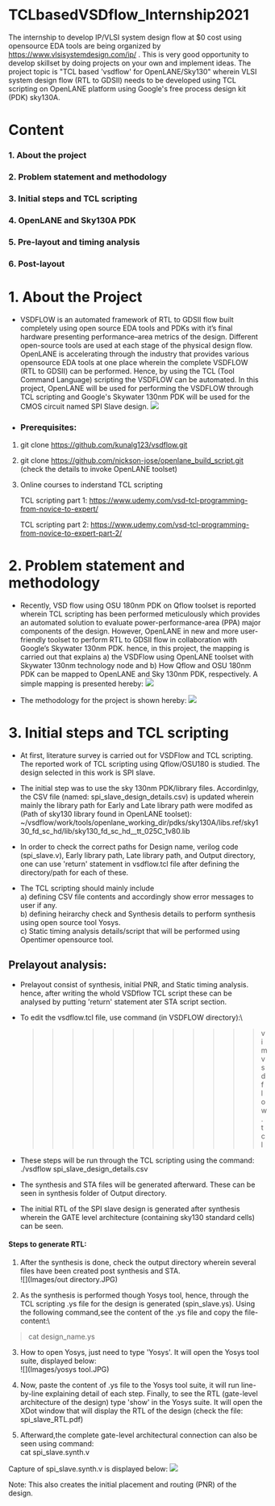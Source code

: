 # TCLbasedVSDflow_Internship2021
The internship to develop IP/VLSI system design flow at $0 cost using opensource EDA tools are being organized by https://www.vlsisystemdesign.com/ip/ . This is very good opportunity to develop skillset by doing projects on your own and implement ideas. The project topic is "TCL based 'vsdflow' for OpenLANE/Sky130" wherein VLSI system design flow (RTL to GDSII) needs to be developed using TCL scripting on OpenLANE platform using Google's free process design kit (PDK) sky130A.
# Content
  ### 1. About the project
  ### 2. Problem statement and methodology
  ### 3. Initial steps and TCL scripting 
  ### 4. OpenLANE and Sky130A PDK
  ### 5. Pre-layout and timing analysis
  ### 6. Post-layout
  
# 1. About the Project
- VSDFLOW is an automated framework of RTL to GDSII flow built completely using open source EDA tools and PDKs with it’s final hardware presenting performance–area metrics of the design. Different open-source tools are used at each stage of the physical design flow. OpenLANE is accelerating through the industry that provides various opensource EDA tools at one place wherein the complete VSDFLOW (RTL to GDSII) can be performed. Hence, by using the TCL (Tool Command Language) scripting the VSDFLOW can be automated. In this project, OpenLANE will be used for performing the VSDFLOW through TCL scripting and Google's Skywater 130nm PDK will be used for the CMOS circuit named SPI Slave design.
![](Images/Internshiplogo.JPG)

- ### Prerequisites:
1) git clone https://github.com/kunalg123/vsdflow.git 
2) git clone https://github.com/nickson-jose/openlane_build_script.git  (check the details to invoke OpenLANE toolset)
3) Online courses to inderstand TCL scripting 

   TCL scripting part 1: https://www.udemy.com/vsd-tcl-programming-from-novice-to-expert/

   TCL scripting part 2: https://www.udemy.com/vsd-tcl-programming-from-novice-to-expert-part-2/
 

# 2. Problem statement and methodology
- Recently, VSD flow using OSU 180nm PDK on Qflow toolset is reported wherein TCL scripting has been performed meticulously which provides an automated solution to evaluate power-performance-area (PPA) major components of the design. However, OpenLANE in new and more user-friendly toolset to perform RTL to GDSII flow in collaboration with Google’s Skywater 130nm PDK. hence, in this project, the mapping is carried out that explains a) the VSDFlow using OpenLANE toolset with Skywater 130nm technology node and b) How Qflow and OSU 180nm PDK can be mapped to OpenLANE and Sky 130nm PDK, respectively. A simple mapping is presented hereby:
![](Images/mapping.jpg)

- The methodology for the project is shown hereby:
![](Images/methodology.jpg)

# 3. Initial steps and TCL scripting
- At first, literature survey is carried out for VSDFlow and TCL scripting. The reported work of TCL scripting using Qflow/OSU180 is studied. The design selected in this work is SPI slave.
- The initial step was to use the sky 130nm PDK/library files. Accordinlgy, the CSV file (named: spi_slave_design_details.csv) is updated wherein mainly the library path for Early and Late library path were modifed as (Path of sky130 library found in OpenLANE toolset):\
  ~/vsdflow/work/tools/openlane_working_dir/pdks/sky130A/libs.ref/sky130_fd_sc_hd/lib/sky130_fd_sc_hd__tt_025C_1v80.lib

- In order to check the correct paths for Design name, verilog code (spi_slave.v), Early library path, Late library path, and Output directory, one can use 'return' statement in vsdflow.tcl file after defining the directory/path for each of these.

- The TCL scripting should mainly include \
a) defining CSV file contents and accordingly show error messages to user if any.\
b) defining heirarchy check and Synthesis details to perform synthesis using open source tool Yosys.\
c) Static timing analysis details/script that will be performed using Opentimer opensource tool.

## Prelayout analysis:
- Prelayout consist of synthesis, initial PNR, and Static timing analysis. hence, after writing the whold VSDflow TCL script these can be analysed by putting 'return' statement ater STA script section.

- To edit the vsdflow.tcl file, use command (in VSDFLOW directory):\
  >>>>>>>>>>>> vim vsdflow.tcl

- These steps will be run through the TCL scripting using the command:\
            ./vsdflow spi_slave_design_details.csv

- The synthesis and STA files will be generated afterward. These can be seen in synthesis folder of Output directory.

- The initial RTL of the SPI slave design is generated after synthesis wherein the GATE level architecture (containing sky130 standard cells) can be seen.

#### Steps to generate RTL:
1) After the synthesis is done, check the output directory wherein several files have been created post synthesis and STA.\
![](Images/out directory.JPG)

2) As the synthesis is performed though Yosys tool, hence, through the TCL scripting .ys file for the design is generated (spin_slave.ys). Using the following command,see the content of the .ys file and copy the file-content:\
>   cat design_name.ys

3) How to open Yosys, just need to type 'Yosys'. It will open the Yosys tool suite, displayed below:\
![](Images/yosys tool.JPG)

4) Now, paste the content of .ys file to the Yosys tool suite, it will run line-by-line explaining detail of each step. Finally, to see the RTL (gate-level architecture of the design) type 'show' in the Yosys suite. It will open the XDot window that will display the RTL of the design (check the file: spi_slave_RTL.pdf)

5) Afterward,the complete gate-level architectural connection can also be seen using command:\
cat spi_slave.synth.v

Capture of spi_slave.synth.v is displayed below:
![](Images/spi_slave_synth_rtl_detail.JPG)

Note: This also creates the initial placement and routing (PNR) of the design.
